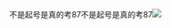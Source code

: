 不是起号是真的考87不是起号是真的考87![](http://sns-webpic-qc.xhscdn.com/202507141622/21b81e3e73b7e32291f132da8db28235/1040g2sg31jonqboi2u705op9jqo8vaotj0q8id8!nd_dft_wlteh_jpg_3)

